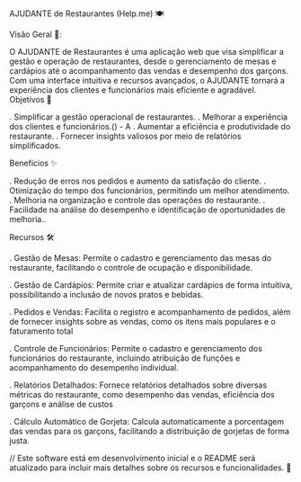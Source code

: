 AJUDANTE de Restaurantes (Help.me) 🍽️

Visão Geral 🚀:

O AJUDANTE de Restaurantes é uma aplicação web que visa simplificar a gestão e operação de restaurantes, desde o gerenciamento de mesas e cardápios até o acompanhamento das vendas e desempenho dos garçons. Com uma interface intuitiva e recursos avançados, o AJUDANTE tornará a experiência dos clientes e funcionários mais eficiente e agradável.
Objetivos 🎯

   .  Simplificar a gestão operacional de restaurantes.
   .  Melhorar a experiência dos clientes e funcionários.() - A
   .  Aumentar a eficiência e produtividade do restaurante.
   .  Fornecer insights valiosos por meio de relatórios simplificados.

Benefícios ✨

  .  Redução de erros nos pedidos e aumento da satisfação do cliente.
  .  Otimização do tempo dos funcionários, permitindo um melhor atendimento.
  .  Melhoria na organização e controle das operações do restaurante.
  .  Facilidade na análise do desempenho e identificação de oportunidades de melhoria..

Recursos 🛠️

  . Gestão de Mesas: Permite o cadastro e gerenciamento das mesas do restaurante, facilitando o controle de ocupação e disponibilidade.
 
  
  
  
  .  Gestão de Cardápios: Permite criar e atualizar cardápios de forma intuitiva, possibilitando a inclusão de novos pratos e bebidas.
  
  
  
  
  .  Pedidos e Vendas: Facilita o registro e acompanhamento de pedidos, além de fornecer insights sobre as vendas, como os itens mais populares e o faturamento total
  
  
  
  
  .  Controle de Funcionários: Permite o cadastro e gerenciamento dos funcionários do restaurante, incluindo atribuição de funções e acompanhamento do desempenho individual.
  
  
  
  
  .  Relatórios Detalhados: Fornece relatórios detalhados sobre diversas métricas do restaurante, como desempenho das vendas, eficiência dos garçons e análise de custos
  
  
  
  
  .   Cálculo Automático de Gorjeta: Calcula automaticamente a porcentagem das vendas para os garçons, facilitando a distribuição de gorjetas de forma justa.

// Este software está em desenvolvimento inicial e o README será atualizado para incluir mais detalhes sobre os recursos e funcionalidades. 🚧
